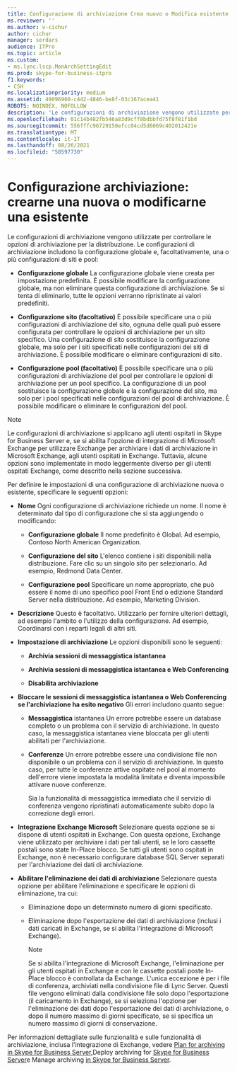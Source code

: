 ```yaml
---
title: Configurazione di archiviazione Crea nuovo o Modifica esistente
ms.reviewer: ''
ms.author: v-cichur
author: cichur
manager: serdars
audience: ITPro
ms.topic: article
ms.custom:
- ms.lync.lscp.MonArchSettingEdit
ms.prod: skype-for-business-itpro
f1.keywords:
- CSH
ms.localizationpriority: medium
ms.assetid: 49096960-c442-4846-be8f-03c167acea41
ROBOTS: NOINDEX, NOFOLLOW
description: 'Le configurazioni di archiviazione vengono utilizzate per controllare le opzioni di archiviazione per la distribuzione. Le configurazioni di archiviazione includono la configurazione globale e, facoltativamente, una o più configurazioni di siti e pool:'
ms.openlocfilehash: 01c14b482fb546a83d9cff8bdbbfd75f8f81f1bd
ms.sourcegitcommit: 556fffc96729150efcc04cd5d6069c402012421e
ms.translationtype: MT
ms.contentlocale: it-IT
ms.lasthandoff: 08/26/2021
ms.locfileid: "58597730"
---
```

# <a name="archiving-configuration-create-new-or-edit-existing"></a>Configurazione archiviazione: crearne una nuova o modificarne una esistente
 
Le configurazioni di archiviazione vengono utilizzate per controllare le opzioni di archiviazione per la distribuzione. Le configurazioni di archiviazione includono la configurazione globale e, facoltativamente, una o più configurazioni di siti e pool:
  
- **Configurazione globale** La configurazione globale viene creata per impostazione predefinita. È possibile modificare la configurazione globale, ma non eliminare questa configurazione di archiviazione. Se si tenta di eliminarlo, tutte le opzioni verranno ripristinate ai valori predefiniti.
    
- **Configurazione sito (facoltativo)** È possibile specificare una o più configurazioni di archiviazione del sito, ognuna delle quali può essere configurata per controllare le opzioni di archiviazione per un sito specifico. Una configurazione di sito sostituisce la configurazione globale, ma solo per i siti specificati nelle configurazioni dei siti di archiviazione. È possibile modificare o eliminare configurazioni di sito.
    
- **Configurazione pool (facoltativo)** È possibile specificare una o più configurazioni di archiviazione del pool per controllare le opzioni di archiviazione per un pool specifico. La configurazione di un pool sostituisce la configurazione globale e la configurazione del sito, ma solo per i pool specificati nelle configurazioni del pool di archiviazione. È possibile modificare o eliminare le configurazioni del pool.
    
> [!NOTE]
> Le configurazioni di archiviazione si applicano agli utenti ospitati in Skype for Business Server e, se si abilita l'opzione di integrazione di Microsoft Exchange per utilizzare Exchange per archiviare i dati di archiviazione in Microsoft Exchange, agli utenti ospitati in Exchange. Tuttavia, alcune opzioni sono implementate in modo leggermente diverso per gli utenti ospitati Exchange, come descritto nella sezione successiva. 
  
Per definire le impostazioni di una configurazione di archiviazione nuova o esistente, specificare le seguenti opzioni:
- **Nome** Ogni configurazione di archiviazione richiede un nome. Il nome è determinato dal tipo di configurazione che si sta aggiungendo o modificando:
    
  - **Configurazione globale** Il nome predefinito è Global. Ad esempio, Contoso North American Organization.
    
  - **Configurazione del sito** L'elenco contiene i siti disponibili nella distribuzione. Fare clic su un singolo sito per selezionarlo. Ad esempio, Redmond Data Center.
    
  - **Configurazione pool** Specificare un nome appropriato, che può essere il nome di uno specifico pool Front End o edizione Standard Server nella distribuzione. Ad esempio, Marketing Division.
    
- **Descrizione** Questo è facoltativo. Utilizzarlo per fornire ulteriori dettagli, ad esempio l'ambito o l'utilizzo della configurazione. Ad esempio, Coordinarsi con i reparti legali di altri siti.
    
- **Impostazione di archiviazione** Le opzioni disponibili sono le seguenti:
    
  - **Archivia sessioni di messaggistica istantanea**
    
  - **Archivia sessioni di messaggistica istantanea e Web Conferencing**
    
  - **Disabilita archiviazione**
    
- **Bloccare le sessioni di messaggistica istantanea o Web Conferencing se l'archiviazione ha esito negativo** Gli errori includono quanto segue:
    
  - **Messaggistica** istantanea Un errore potrebbe essere un database completo o un problema con il servizio di archiviazione. In questo caso, la messaggistica istantanea viene bloccata per gli utenti abilitati per l'archiviazione.
    
  - **Conferenze** Un errore potrebbe essere una condivisione file non disponibile o un problema con il servizio di archiviazione. In questo caso, per tutte le conferenze attive ospitate nel pool al momento dell'errore viene impostata la modalità limitata e diventa impossibile attivare nuove conferenze.
    
    Sia la funzionalità di messaggistica immediata che il servizio di conferenza vengono ripristinati automaticamente subito dopo la correzione degli errori.
    
- **Integrazione Exchange Microsoft** Selezionare questa opzione se si dispone di utenti ospitati in Exchange. Con questa opzione, Exchange viene utilizzato per archiviare i dati per tali utenti, se le loro cassette postali sono state In-Place blocco. Se tutti gli utenti sono ospitati in Exchange, non è necessario configurare database SQL Server separati per l'archiviazione dei dati di archiviazione.
    
- **Abilitare l'eliminazione dei dati di archiviazione** Selezionare questa opzione per abilitare l'eliminazione e specificare le opzioni di eliminazione, tra cui:
    
  - Eliminazione dopo un determinato numero di giorni specificato.
    
  - Eliminazione dopo l'esportazione dei dati di archiviazione (inclusi i dati caricati in Exchange, se si abilita l'integrazione di Microsoft Exchange).
    
    > [!NOTE]
    > Se si abilita l'integrazione di Microsoft Exchange, l'eliminazione per gli utenti ospitati in Exchange e con le cassette postali poste In-Place blocco è controllata da Exchange. L'unica eccezione è per i file di conferenza, archiviati nella condivisione file di Lync Server. Questi file vengono eliminati dalla condivisione file solo dopo l'esportazione (il caricamento in Exchange), se si seleziona l'opzione per l'eliminazione dei dati dopo l'esportazione dei dati di archiviazione, o dopo il numero massimo di giorni specificato, se si specifica un numero massimo di giorni di conservazione. 
  
Per informazioni dettagliate sulle funzionalità e sulle funzionalità di archiviazione, inclusa l'integrazione di Exchange, vedere [Plan for archiving in Skype for Business Server,](../../../plan-your-deployment/archiving/archiving.md)Deploy archiving for [Skype for Business Server](../../../deploy/deploy-archiving/deploy-archiving.md)e Manage archiving [in Skype for Business Server](../../../manage/archiving/archiving.md).

